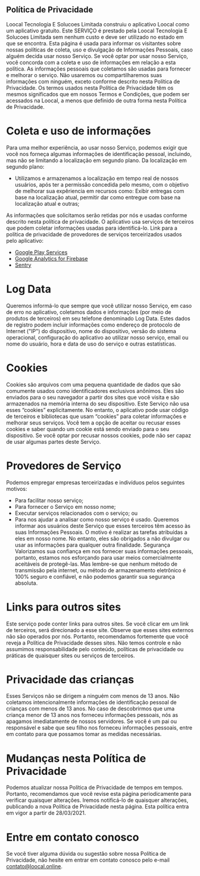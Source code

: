 ## Política de Privacidade

Loocal Tecnologia E Solucoes Limitada construiu o aplicativo Loocal como um aplicativo gratuito. Este SERVIÇO é prestado pela Loocal Tecnologia E Solucoes Limitada sem nenhum custo e deve ser utilizado no estado em que se encontra.
Esta página é usada para informar os visitantes sobre nossas políticas de coleta, uso e divulgação de Informações Pessoais, caso alguém decida usar nosso Serviço.
Se você optar por usar nosso Serviço, você concorda com a coleta e uso de informações em relação a esta política. As informações pessoais que coletamos são usadas para fornecer e melhorar o serviço. Não usaremos ou compartilharemos suas informações com ninguém, exceto conforme descrito nesta Política de Privacidade.
Os termos usados nesta Política de Privacidade têm os mesmos significados que em nossos Termos e Condições, que podem ser acessados na Loocal, a menos que definido de outra forma nesta Política de Privacidade.

# Coleta e uso de informações

Para uma melhor experiência, ao usar nosso Serviço, podemos exigir que você nos forneça algumas informações de identificação pessoal, incluindo, mas não se limitando a localização em segundo plano. Da localização em segundo plano:

* Utilizamos e armazenamos a localização em tempo real de nossos usuários, após ter a permissão concedida pelo mesmo, com o objetivo de melhorar sua expêriencia em recursos como: Exibir entregas com base na localização atual, permitir dar como entregue com base na localização atual e outras;

As informações que solicitamos serão retidas por nós e usadas conforme descrito nesta política de privacidade.
O aplicativo usa serviços de terceiros que podem coletar informações usadas para identificá-lo.
Link para a política de privacidade de provedores de serviços terceirizados usados pelo aplicativo:
* [Google Play Services](https://www.google.com/policies/privacy/)
* [Google Analytics for Firebase](https://firebase.google.com/policies/analytics)
* [Sentry](https://sentry.io/privacy/)

# Log Data

Queremos informá-lo que sempre que você utilizar nosso Serviço, em caso de erro no aplicativo, coletamos dados e informações (por meio de produtos de terceiros) em seu telefone denominado Log Data. Estes dados de registro podem incluir informações como endereço de protocolo de Internet ("IP") do dispositivo, nome do dispositivo, versão do sistema operacional, configuração do aplicativo ao utilizar nosso serviço, email ou nome do usuário, hora e data de uso do serviço e outras estatísticas.

# Cookies

Cookies são arquivos com uma pequena quantidade de dados que são comumente usados como identificadores exclusivos anônimos. Eles são enviados para o seu navegador a partir dos sites que você visita e são armazenados na memória interna do seu dispositivo.
Este Serviço não usa esses “cookies” explicitamente. No entanto, o aplicativo pode usar código de terceiros e bibliotecas que usam “cookies” para coletar informações e melhorar seus serviços. Você tem a opção de aceitar ou recusar esses cookies e saber quando um cookie está sendo enviado para o seu dispositivo. Se você optar por recusar nossos cookies, pode não ser capaz de usar algumas partes deste Serviço.

# Provedores de Serviço

Podemos empregar empresas terceirizadas e indivíduos pelos seguintes motivos:
* Para facilitar nosso serviço;
* Para fornecer o Serviço em nosso nome;
* Executar serviços relacionados com o serviço; ou
* Para nos ajudar a analisar como nosso serviço é usado.
Queremos informar aos usuários deste Serviço que esses terceiros têm acesso às suas Informações Pessoais. O motivo é realizar as tarefas atribuídas a eles em nosso nome. No entanto, eles são obrigados a não divulgar ou usar as informações para qualquer outra finalidade.
Segurança
Valorizamos sua confiança em nos fornecer suas informações pessoais, portanto, estamos nos esforçando para usar meios comercialmente aceitáveis ​​de protegê-las. Mas lembre-se que nenhum método de transmissão pela internet, ou método de armazenamento eletrônico é 100% seguro e confiável, e não podemos garantir sua segurança absoluta.

# Links para outros sites

Este serviço pode conter links para outros sites. Se você clicar em um link de terceiros, será direcionado a esse site. Observe que esses sites externos não são operados por nós. Portanto, recomendamos fortemente que você reveja a Política de Privacidade desses sites. Não temos controle e não assumimos responsabilidade pelo conteúdo, políticas de privacidade ou práticas de quaisquer sites ou serviços de terceiros.

# Privacidade das crianças

Esses Serviços não se dirigem a ninguém com menos de 13 anos. Não coletamos intencionalmente informações de identificação pessoal de crianças com menos de 13 anos. No caso de descobrirmos que uma criança menor de 13 anos nos forneceu informações pessoais, nós as apagamos imediatamente de nossos servidores. Se você é um pai ou responsável e sabe que seu filho nos forneceu informações pessoais, entre em contato para que possamos tomar as medidas necessárias.

# Mudanças nesta Política de Privacidade

Podemos atualizar nossa Política de Privacidade de tempos em tempos. Portanto, recomendamos que você revise esta página periodicamente para verificar quaisquer alterações. Iremos notificá-lo de quaisquer alterações, publicando a nova Política de Privacidade nesta página.
Esta política entra em vigor a partir de 28/03/2021.

# Entre em contato conosco

Se você tiver alguma dúvida ou sugestão sobre nossa Política de Privacidade, não hesite em entrar em contato conosco pelo e-mail contato@loocal.online.
